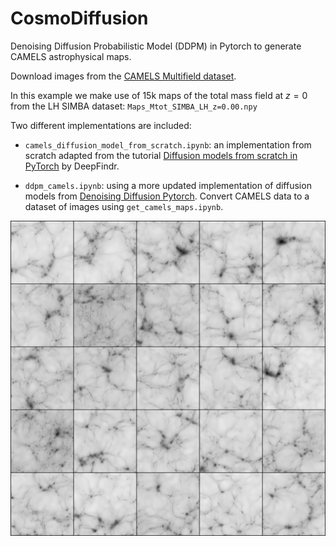# CosmoDiffusion

Denoising Diffusion Probabilistic Model (DDPM) in Pytorch to generate CAMELS astrophysical maps.

Download images from the [CAMELS Multifield dataset](https://camels-multifield-dataset.readthedocs.io/en/latest/access.html).

In this example we make use of 15k maps of the total mass field at $z=0$ from the LH SIMBA dataset: `Maps_Mtot_SIMBA_LH_z=0.00.npy`

Two different implementations are included:

- `camels_diffusion_model_from_scratch.ipynb`: an implementation from scratch adapted from the tutorial [Diffusion models from scratch in PyTorch](https://www.youtube.com/watch?v=a4Yfz2FxXiY) by DeepFindr.

- `ddpm_camels.ipynb`: using a more updated implementation of diffusion models from [Denoising Diffusion Pytorch](https://github.com/lucidrains/denoising-diffusion-pytorch). Convert CAMELS data to a dataset of images using `get_camels_maps.ipynb`.

![Sampled images from diffusion model](camels_diffusion.png)
